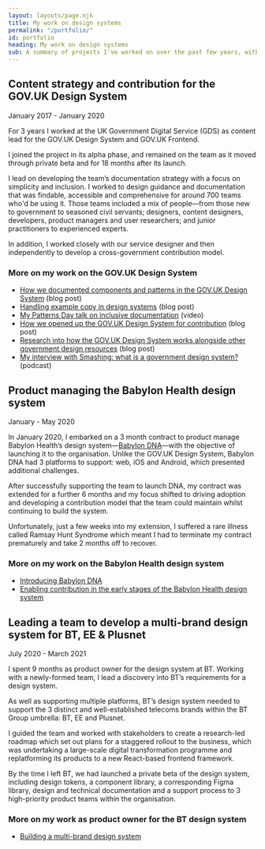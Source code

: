 ```yaml
---
layout: layouts/page.njk
title: My work on design systems
permalink: "/portfolio/"
id: portfolio
heading: My work on design systems
sub: A summary of projects I’ve worked on over the past few years, with links to find out more about them.
---
```


## Content strategy and contribution for the GOV.UK Design System

January 2017 - January 2020

For 3 years I worked at the UK Government Digital Service (GDS) as content lead for the GOV.UK Design System and GOV.UK Frontend.

I joined the project in its alpha phase, and remained on the team as it moved through private beta and for 18 months after its launch. 

I lead on developing the team’s documentation strategy with a focus on simplicity and inclusion. I worked to design guidance and documentation that was findable, accessible and comprehensive for around 700 teams who'd be using it. Those teams included a mix of people—from those new to government to seasoned civil servants; designers, content designers, developers, product managers and user researchers; and junior practitioners to experienced experts. 

In addition, I worked closely with our service designer and then independently to develop a cross-government contribution model.

### More on my work on the GOV.UK Design System

- [How we documented components and patterns in the GOV.UK Design System](https://designnotes.blog.gov.uk/2018/11/05/how-we-document-components-and-patterns-in-the-gov-uk-design-system/) (blog post)
- [Handling example copy in design systems](/articles/example-copy-in-design-systems/) (blog post)
- [My Patterns Day talk on inclusive documentation](https://vimeo.com/345902920) (video)
- [How we opened up the GOV.UK Design System for contribution](https://designnotes.blog.gov.uk/2018/09/26/opening-up-the-gov-uk-design-system-for-contributions/) (blog post)
- [Research into how the GOV.UK Design System works alongside other government design resources](https://designnotes.blog.gov.uk/2019/02/14/how-the-gov-uk-design-system-can-work-alongside-other-government-design-resources/) (blog post)
- [My interview with Smashing: what is a government design system?](https://www.smashingmagazine.com/2020/01/smashing-podcast-episode-7/) (podcast)

## Product managing the Babylon Health design system

January - May 2020

In January 2020, I embarked on a 3 month contract to product manage Babylon Health’s design system—[Babylon DNA](https://dna.babylonhealth.com/ )—with the objective of launching it to the organisation. Unlike the GOV.UK Design System, Babylon DNA had 3 platforms to support: web, iOS and Android, which presented additional challenges. 

After successfully supporting the team to launch DNA, my contract was extended for a further 6 months and my focus shifted to driving adoption and developing a contribution model that the team could maintain whilst continuing to build the system.

Unfortunately, just a few weeks into my extension, I suffered a rare illness called Ramsay Hunt Syndrome which meant I had to terminate my contract prematurely and take 2 months off to recover. 

### More on my work on the Babylon Health design system

- [Introducing Babylon DNA](https://dna.babylonhealth.com/introducing-babylon-dna)
- [Enabling contribution in the early stages of the Babylon Health design system](https://amyhupe.co.uk/articles/enabling-contribution-in-the-early-stages-of-the-babylon-design-system/)

## Leading a team to develop a multi-brand design system for BT, EE & Plusnet

July 2020 - March 2021

I spent 9 months as product owner for the design system at BT. Working with a newly-formed team, I lead a discovery into BT’s requirements for a design system.

As well as supporting multiple platforms, BT’s design system needed to support the 3 distinct and well-established telecoms brands within the BT Group umbrella: BT, EE and Plusnet. 

I guided the team and worked with stakeholders to create a research-led roadmap which set out plans for a staggered rollout to the business, which was undertaking a large-scale digital transformation programme and replatforming its products to a new React-based frontend framework.

By the time I left BT, we had launched a private beta of the design system, including design tokens, a component library, a corresponding Figma library, design and technical documentation and a support process to 3 high-priority product teams within the organisation. 

### More on my work as product owner for the BT design system

- [Building a multi-brand design system](https://medium.com/bts-design-team/building-a-multi-brand-design-system-79469d425bf3) 
